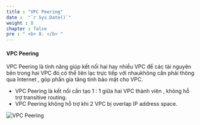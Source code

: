 ```yaml
---
title : "VPC Peering"
date :  "`r Sys.Date()`" 
weight : 8
chapter : false
pre : " <b> 8. </b> "
---
```


#### VPC Peering

VPC Peering là tính năng giúp kết nối hai hay nhiều VPC để các tài nguyên bên trong hai VPC đó có thể liên lạc trực tiếp với nhaukhông cần phải thông qua Internet , góp phần gia
tăng tính bảo mật cho VPC.
+ VPC Peering là kết nối cần tạo 1 : 1 giữa hai VPC thành viên , không hỗ trợ transitive routing.
+ VPC Peering không hỗ trợ khi 2 VPC bị overlap IP address space.


![VPC Peering](/images/peer-np1tonp2diagram.png?featherlight=false&width=60pc)